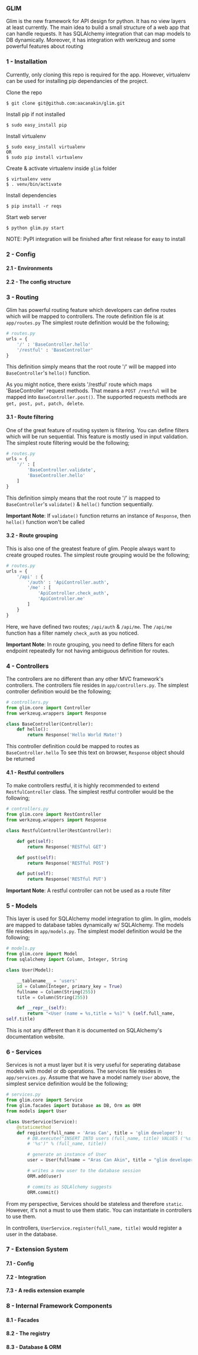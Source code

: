 ### GLIM
Glim is the new framework for API design for python. It has no view
layers at least currently. The main idea to build a small structure of a
web app that can handle requests. It has SQLAlchemy integration that can
map models to DB dynamically. Moreover, it has integration with werkzeug
and some powerful features about routing

### 1 - Installation
Currently, only cloning this repo is required for the app. However,
virtualenv can be used for installing pip dependancies of the project.

Clone the repo
```
$ git clone git@github.com:aacanakin/glim.git
```
Install pip if not installed
```
$ sudo easy_install pip
```
Install virtualenv
```
$ sudo easy_install virtualenv
OR
$ sudo pip install virtualenv
```
Create & activate virtualenv inside `glim` folder
```
$ virtualenv venv
$ . venv/bin/activate
```
Install dependencies
```
$ pip install -r reqs
```
Start web server
```
$ python glim.py start
```

NOTE: PyPI integration will be finished after first release for easy to
install

### 2 - Config
#### 2.1 - Environments
#### 2.2 - The config structure

### 3 - Routing
Glim has powerful routing feature which developers can define routes
which will be mapped to controllers. The route definition file is at
`app/routes.py` The simplest route definition would be the following;
```python
# routes.py
urls = {
    '/' : 'BaseController.hello'
    '/restful' : 'BaseController'
}
```

This definition simply means that the root route '/' will be mapped into
`BaseController`'s `hello()` function.

As you might notice, there exists '/restful' route which maps
'BaseController' request methods. That means a `POST /restful` will be
mapped into
`BaseController.post()`. The supported requests methods are `get, post,
put, patch, delete`.

#### 3.1 - Route filtering
One of the great feature of routing system is filtering. You can define
filters which will be run sequential. This feature is mostly used in
input validation. The simplest route filtering would be the following;
```python
# routes.py
urls = {
    '/' : [
        'BaseController.validate',
        'BaseController.hello'
    ]
}
```

This definition simply means that the root route '/' is mapped to
`BaseController`'s `validate()` & `hello()` function sequentially.

**Important Note**: If `validate()` function returns an instance of
`Response`, then `hello()` function won't be called

#### 3.2 - Route grouping
This is also one of the greatest feature of glim. People always want to
create grouped routes. The simplest route grouping would be the
following;
```python
# routes.py
urls = {
    '/api' : {
        '/auth' : 'ApiController.auth',
        '/me' : [
            'ApiController.check_auth',
            'ApiController.me'
        ]
    }
}
```
Here, we have defined two routes; `/api/auth` & `/api/me`. The `/api/me`
function has a filter namely `check_auth` as you noticed.

**Important Note**: In route grouping, you need to define filters for
each endpoint repeatedly for not having ambiguous definition for routes.

### 4 - Controllers
The controllers are no different than any other MVC framework's
controllers. The controllers file resides in `app/controllers.py`. The
simplest controller definition would be the following;
```python
# controllers.py
from glim.core import Controller
from werkzeug.wrappers import Response

class BaseController(Controller):
    def hello():
        return Response('Hello World Mate!')
```
This controller definition could be mapped to routes as
`BaseController.hello`
To see this text on browser, `Response` object should be returned

#### 4.1 - Restful controllers
To make controllers restful, it is highly recommended to extend
`RestfulController` class. The simplest restful controller would be the
following;
```python
# controllers.py
from glim.core import RestController
from werkzeug.wrappers import Response

class RestfulController(RestController):

    def get(self):
        return Response('RESTful GET')

    def post(self):
        return Response('RESTful POST')

    def put(self):
        return Response('RESTful PUT')
```
**Important Note**: A restful controller can not be used as a route
filter

### 5 - Models
This layer is used for SQLAlchemy model integration to glim. In glim,
models are mapped to database tables dynamically w/ SQLAlchemy. The
models file resides in `app/models.py`. The simplest model definition
would be the following;
```python
# models.py
from glim.core import Model
from sqlalchemy import Column, Integer, String

class User(Model):

    __tablename__ = 'users'
    id = Column(Integer, primary_key = True)
    fullname = Column(String(255))
    title = Column(String(255))

    def __repr__(self):
        return "<User (name = %s,title = %s)" % (self.full_name,
self.title)
```
This is not any different than it is documented on SQLAlchemy's
documentation website.

### 6 - Services
Services is not a must layer but it is very useful for seperating
database models with model or db operations. The services file resides
in `app/services.py`. Assume that we have a model namely `User` above,
the simplest service definition would be the following;
```python
# services.py
from glim.core import Service
from glim.facades import Database as DB, Orm as ORM
from models import User

class UserService(Service):
    @staticmethod
    def register(full_name = 'Aras Can', title = 'glim developer'):
        # DB.execute("INSERT INTO users (full_name, title) VALUES ('%s',
        # '%s')" % (full_name, title))

        # generate an instance of User
        user = User(fullname = "Aras Can Akin", title = "glim developer")

        # writes a new user to the database session
        ORM.add(user)

        # commits as SQLAlchemy suggests
        ORM.commit()
```
From my perspective, Services should be stateless and therefore
`static`. However, it's not a must to use them static. You can
instantiate in controllers to use them.

In controllers, `UserService.register(full_name, title)` would register
a user in the database.

### 7 - Extension System
#### 7.1 - Config
#### 7.2 - Integration
#### 7.3 - A redis extension example

### 8 - Internal Framework Components
#### 8.1 - Facades
#### 8.2 - The registry
#### 8.3 - Database & ORM

